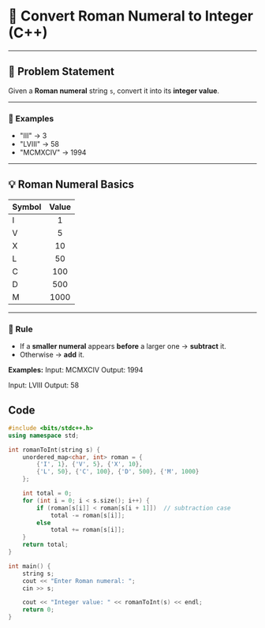 # 🔹 Convert Roman Numeral to Integer (C++)

---

## 🧠 Problem Statement

Given a **Roman numeral** string `s`, convert it into its **integer value**.

---

### 🔹 Examples

- "III" → 3
- "LVIII" → 58
- "MCMXCIV" → 1994


---

## 💡 Roman Numeral Basics

| Symbol | Value |
|:-------|:------:|
| I | 1 |
| V | 5 |
| X | 10 |
| L | 50 |
| C | 100 |
| D | 500 |
| M | 1000 |

---

### 📜 Rule

- If a **smaller numeral** appears **before** a larger one → **subtract** it.  
- Otherwise → **add** it.

**Examples:**
Input:  MCMXCIV
Output: 1994

Input:  LVIII
Output: 58

## Code

```cpp
#include <bits/stdc++.h>
using namespace std;

int romanToInt(string s) {
    unordered_map<char, int> roman = {
        {'I', 1}, {'V', 5}, {'X', 10},
        {'L', 50}, {'C', 100}, {'D', 500}, {'M', 1000}
    };

    int total = 0;
    for (int i = 0; i < s.size(); i++) {
        if (roman[s[i]] < roman[s[i + 1]])  // subtraction case
            total -= roman[s[i]];
        else
            total += roman[s[i]];
    }
    return total;
}

int main() {
    string s;
    cout << "Enter Roman numeral: ";
    cin >> s;

    cout << "Integer value: " << romanToInt(s) << endl;
    return 0;
}
